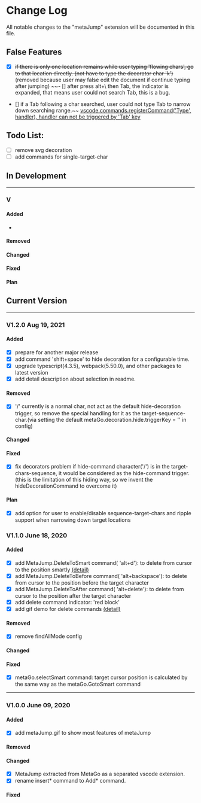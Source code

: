 # Change Log
All notable changes to the "metaJump" extension will be documented in this file.
## False Features
 - [x] ~~if there is only one location remains while user typing 'flowing chars', go to that location directly. (not have to type the decorator char 'k')~~ (removed because user may false edit the document if continue typing after jumping)
  ~~- [] after press alt+\ then Tab, the indicator is expanded, that means user could not search Tab, this is a bug.
  - [] if a Tab following a char searched, user could not type Tab to narrow down searching range.~~ [vscode.commands.registerCommand('Type', handler), handler can not be triggered by 'Tab' key](https://github.com/microsoft/vscode/issues/131124)
## Todo List:
 - [ ] remove svg decoration
 - [ ] add commands for single-target-char
## In Development
---
### V
#### Added
 - 
#### Removed

#### Changed
#### Fixed

#### Plan
## Current Version
---
### V1.2.0 Aug 19, 2021
#### Added
 - [x] prepare for another major release
 - [x] add command 'shift+space' to hide decoration for a configurable time.
 - [x] upgrade typescript(4.3.5), webpack(5.50.0), and other packages to latest version
 - [x] add detail description about selection in readme.
#### Removed
 - [x] '/' currently is a normal char, not act as the default hide-decoration trigger, so remove the special handling for it as the target-sequence-char.(via setting the default metaGo.decoration.hide.triggerKey = '' in config)
#### Changed
#### Fixed
 - [x] fix decorators problem if hide-command character('/') is in the target-chars-sequence, it would be considered as the hide-command trigger.(this is the limitation of this hiding way, so we invent the hideDecorationCommand to overcome it)
#### Plan
 - [x] add option for user to enable/disable sequence-target-chars and ripple support when narrowing down target locations
### V1.1.0 June 18, 2020
#### Added
 - [x] add MetaJump.DeleteToSmart command( 'alt+d'): to delete from cursor to the position smartly <a href="https://github.com/metaseed/metaGo/tree/master/src/metaJump#delete-to-any-character">(detail)</a>
 - [x] add MetaJump.DeleteToBefore command( 'alt+backspace'): to delete from cursor to the position before the target character
 - [x] add MetaJump.DeleteToAfter command( 'alt+delete'): to delete from cursor to the position after the target character
 - [x] add delete command indicator: 'red block'
 - [x] add gif demo for delete commands <a href="https://github.com/metaseed/metaGo/tree/master/src/metaJump#delete-to-any-character">(detail)</a>
#### Removed
 - [x] remove findAllMode config
#### Changed
#### Fixed
 - [x] metaGo.selectSmart command: target cursor position is calculated by the same way as the metaGo.GotoSmart command

---
### V1.0.0 June 09, 2020
#### Added
 - [x] add metaJump.gif to show most features of metaJump
#### Removed
#### Changed
 - [x] MetaJump extracted from MetaGo as a separated vscode extension.
 - [x] rename insert* command to Add* command.
#### Fixed